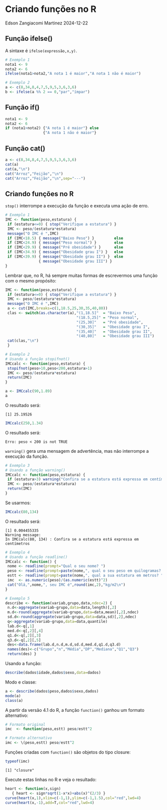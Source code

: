 Criando funções no R
================
Edson Zangiacomi Martinez
2024-12-22

## Função ifelse()

A sintaxe é `ifelse(expressão,x,y)`.

``` r
# Exemplo 1
nota1 <- 9
nota2 <- 6
ifelse(nota1>nota2,"A nota 1 é maior","A nota 1 não é maior")
```

``` r
# Exemplo 2
a <- c(8,34,8,4,7,5,9,5,3,6,3,6)
b <- ifelse(a %% 2 == 0,"par","ímpar")
```

## Função if()

``` r
nota1 <- 9
nota2 <- 6
if (nota1>nota2) {"A nota 1 é maior"} else
                 {"A nota 1 não é maior"}
```

## Função cat()

``` r
a <- c(8,34,8,4,7,5,9,5,3,6,3,6)
cat(a)
cat(a,"\n")
cat("Arroz","Feijão","\n")
cat("Arroz","Feijão","\n",sep="---")
```

## Criando funções no R

`stop()` interrompe a execução da função e executa uma ação de erro.

``` r
# Exemplo 1
IMC <- function(peso,estatura) {
 if (estatura<=0) { stop("Verifique a estatura") }
 IMC <- peso/(estatura*estatura)
 message("O IMC é ",IMC)
 if (IMC<18.5) { message("Baixo Peso") }         else
 if (IMC<24.9) { message("Peso normal") }        else
 if (IMC<29.9) { message("Pré obesidade") }      else
 if (IMC<34.9) { message("Obesidade grau I") }   else
 if (IMC<39.9) { message("Obesidade grau II") }  else
               { message("Obesidade grau III") }
}
```

Lembrar que, no R, há sempre muitas formas de escrevermos uma função com
o mesmo propósito:

``` r
IMC <- function(peso,estatura) {
 if (estatura<=0) { stop("Verifique a estatura") }
 IMC <- peso/(estatura*estatura)
 message("O IMC é ",IMC)
 a <- cut(IMC,breaks=c(1,18.5,25,30,35,40,80))
 clas <- switch(as.character(a),"(1,18.5]"  = "Baixo Peso",
                                "(18.5,25]" = "Peso normal",
                                "(25,30]"   = "Pré obesidade",
                                "(30,35]"   = "Obesidade grau I",
                                "(35,40]"   = "Obesidade grau II",
                                "(40,80]"   = "Obesidade grau III")
 cat(clas,"\n")
 }
```

``` r
# Exemplo 2
# Usando a função stopifnot()
IMCcalc <- function(peso,estatura) {
 stopifnot(peso>10,peso<200,estatura>1)
 IMC <- peso/(estatura*estatura)     
 return(IMC)
}
```

``` r
a <- IMCcalc(90,1.89)
a
```

O resultado será:

`[1] 25.19526`

``` r
IMCcalc(250,1.34)
```

O resultado será:

`Erro: peso < 200 is not TRUE`

`warning()` gera uma mensagem de advertência, mas não interrompe a
execução da função.

``` r
# Exemplo 3
# Usando a função warning()
IMCcalc <- function(peso,estatura) {
 if (estatura>3) warning("Confira se a estatura está expressa em centímetros")
 IMC <- peso/(estatura*estatura)     
 return(IMC)
}
```

Se usarmos:

``` r
IMCcalc(80,134)
```

O resultado será:

    [1] 0.004455335
    Warning message:
    In IMCcalc(80, 134) : Confira se a estatura está expressa em centímetros

``` r
# Exemplo 4
# Usando a função readline()
IMCcalc <- function() {
 nome <- readline(prompt="Qual o seu nome? ")
 peso <- readline(prompt=paste(nome,", qual o seu peso em quilogramas? "))
 estt <- readline(prompt=paste(nome,", qual a sua estatura em metros? "))
 imc  <- as.numeric(peso)/(as.numeric(estt)^2)
 cat("Olá,",nome,", seu IMC é",round(imc,2),"kg/m2\n")
}
```

``` r
# Exemplo 5
describe <- function(variab,grupo,data,ndec=2) {
 n.d<-aggregate(variab~grupo,data=data,length)[,2]
 m.d<-round(aggregate(variab~grupo,data=data,mean)[,2],ndec)
 sd.d<-round(aggregate(variab~grupo,data=data,sd)[,2],ndec)
 q<-aggregate(variab~grupo,data=data,quantile)
 lab.d<-q[,1]
 med.d<-q[,2][,4]
 q1.d<-q[,2][,3]
 q3.d<-q[,2][,5]
 des<-data.frame(lab.d,n.d,m.d,sd.d,med.d,q1.d,q3.d)
 names(des)<-c("Grupo","n","Média","DP","Mediana","Q1","Q3")
 return(des) }
```

Usando a função:

``` r
describe(dados$idade,dados$sexo,data=dados)
```

Modo e classe:

``` r
a <- describe(dados$peso,dados$sexo,dados)
mode(a)
class(a)
```

A partir da versão 4.1 do R, a função `function()` ganhou um formato
alternativo:

``` r
# Formato original
imc  <- function(peso,estt) peso/estt^2
```

``` r
# Formato alternativo
imc <- \(peso,estt) peso/estt^2
```

Funções criadas com `function()` são objetos do tipo closure:

``` r
typeof(imc)
```

`[1] "closure"`

Execute estas linhas no R e veja o resultado:

``` r
heart <- function(x,sign)
   { heart <- sign*sqrt(1-x*x)+abs(x)^(2/3) }
curve(heart(x,1),xlim=c(-1,1),ylim=c(-1,1.5),col="red",lwd=4)
curve(heart(x,-1),add=T,col="red",lwd=4)
```

